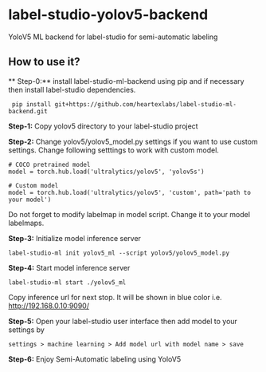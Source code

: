 # label-studio-yolov5-backend
YoloV5 ML backend for label-studio for semi-automatic labeling

## How to use it?
**
Step-0:** install label-studio-ml-backend using pip and if necessary then install label-studio dependencies.
```
 pip install git+https://github.com/heartexlabs/label-studio-ml-backend.git
```

**Step-1:** Copy yolov5 directory to your label-studio project

**Step-2:** Change yolov5/yolov5_model.py settings if you want to use custom settings. Change following setttings to work with custom model.
```
# COCO pretrained model
model = torch.hub.load('ultralytics/yolov5', 'yolov5s')

# Custom model
model = torch.hub.load('ultralytics/yolov5', 'custom', path='path to your model')
```

Do not forget to modify labelmap in model script. Change it to your model labelmaps.

**Step-3:** Initialize model inference server
```
label-studio-ml init yolov5_ml --script yolov5/yolov5_model.py
```

**Step-4:**  Start model inference server
```
label-studio-ml start ./yolov5_ml
```
Copy inference url for next stop. It will be shown in blue color i.e. http://192.168.0.10:9090/


**Step-5:** Open your label-studio user interface then add model to your settings by

```settings > machine learning > Add model url with model name > save```

**Step-6:** Enjoy Semi-Automatic labeling using YoloV5

